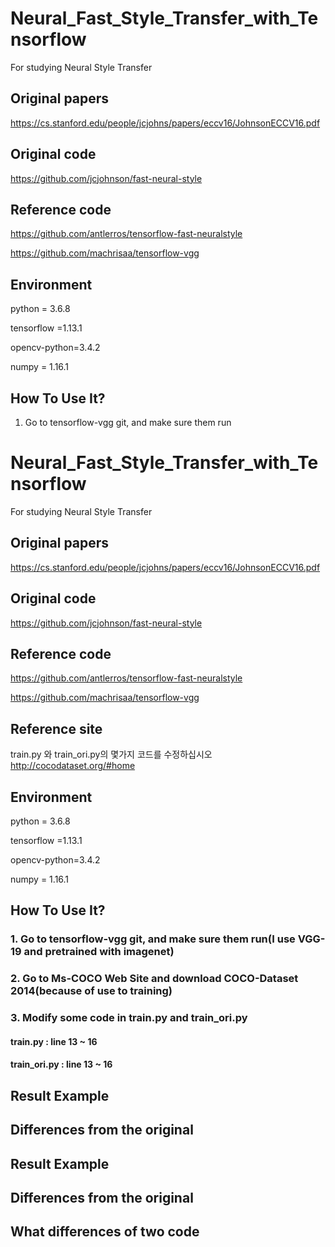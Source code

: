# Neural_Fast_Style_Transfer_with_Tensorflow
For studying Neural Style Transfer

## Original papers

https://cs.stanford.edu/people/jcjohns/papers/eccv16/JohnsonECCV16.pdf

## Original code

https://github.com/jcjohnson/fast-neural-style

## Reference code

https://github.com/antlerros/tensorflow-fast-neuralstyle

https://github.com/machrisaa/tensorflow-vgg

## Environment

python = 3.6.8

tensorflow =1.13.1

opencv-python=3.4.2

numpy = 1.16.1

## How To Use It?

1. Go to tensorflow-vgg git, and make sure them run
# Neural_Fast_Style_Transfer_with_Tensorflow
For studying Neural Style Transfer

## Original papers

https://cs.stanford.edu/people/jcjohns/papers/eccv16/JohnsonECCV16.pdf

## Original code

https://github.com/jcjohnson/fast-neural-style

## Reference code

https://github.com/antlerros/tensorflow-fast-neuralstyle

https://github.com/machrisaa/tensorflow-vgg

## Reference site
train.py 와 train_ori.py의 몇가지 코드를 수정하십시오
http://cocodataset.org/#home

## Environment

python = 3.6.8

tensorflow =1.13.1

opencv-python=3.4.2

numpy = 1.16.1

## How To Use It?

### 1. Go to tensorflow-vgg git, and make sure them run(I use VGG-19 and pretrained with imagenet)

### 2. Go to Ms-COCO Web Site and download COCO-Dataset 2014(because of use to training)

### 3. Modify some code in train.py and train_ori.py
#### train.py : line 13 ~ 16
#### train_ori.py : line 13 ~ 16

## Result Example



## Differences from the original

## Result Example

## Differences from the original

## What differences of two code
